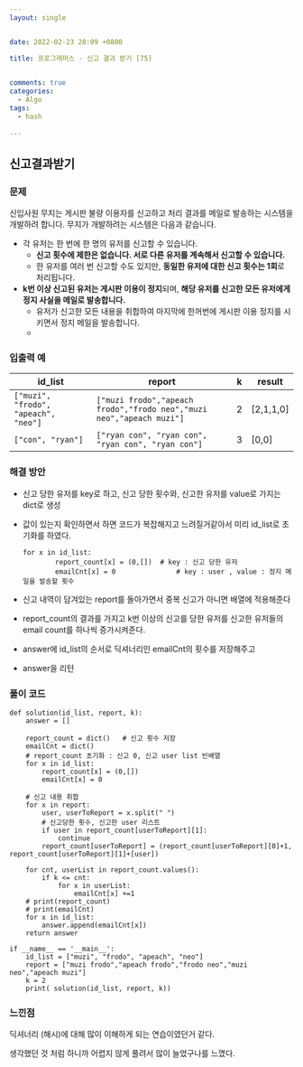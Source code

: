 ```yaml
---
layout: single


date: 2022-02-23 20:09 +0800

title: 프로그래머스 - 신고 결과 받기 [75]

  
comments: true
categories: 
  - Algo
tags: 
  - hash
  
---
```




## 신고결과받기



### 문제

신입사원 무지는 게시판 불량 이용자를 신고하고 처리 결과를 메일로 발송하는 시스템을 개발하려 합니다. 무지가 개발하려는 시스템은 다음과 같습니다.

- 각 유저는 한 번에 한 명의 유저를 신고할 수 있습니다.
  - **신고 횟수에 제한은 없습니다. 서로 다른 유저를 계속해서 신고할 수 있습니다.**
  - 한 유저를 여러 번 신고할 수도 있지만, **동일한 유저에 대한 신고 횟수는 1회**로 처리됩니다.
- **k번 이상 신고된 유저는 게시판 이용이 정지**되며, **해당 유저를 신고한 모든 유저에게 정지 사실을 메일로 발송합니다.**
  - 유저가 신고한 모든 내용을 취합하여 마지막에 한꺼번에 게시판 이용 정지를 시키면서 정지 메일을 발송합니다.
  - 

### 입출력 예

| id_list                              | report                                                       | k    | result    |
| ------------------------------------ | ------------------------------------------------------------ | ---- | --------- |
| `["muzi", "frodo", "apeach", "neo"]` | `["muzi frodo","apeach frodo","frodo neo","muzi neo","apeach muzi"]` | 2    | [2,1,1,0] |
| `["con", "ryan"]`                    | `["ryan con", "ryan con", "ryan con", "ryan con"]`           | 3    | [0,0]     |



### 해결 방안

- 신고 당한 유저를 key로 하고, 신고 당한 횟수와, 신고한 유저를 value로 가지는 dict로 생성

- 값이 있는지 확인하면서 하면 코드가 복잡해지고 느려질거같아서 미리 id_list로 초기화를 하였다. 

  ```
  for x in id_list:
          report_count[x] = (0,[])	# key : 신고 당한 유저 
          emailCnt[x] = 0				# key : user , value : 정지 메일을 발송할 횟수
  ```

- 신고 내역이 담겨있는 report를 돌아가면서 중복 신고가 아니면 배열에 적용해준다
- report_count의 결과를 가지고 k번 이상의 신고를 당한 유저를 신고한 유저들의 email count를 하나씩 증가시켜준다. 

- answer에 id_list의 순서로 딕셔너리인 emailCnt의 횟수를 저장해주고
- answer을 리턴





### 풀이 코드

```
def solution(id_list, report, k):
    answer = []

    report_count = dict()   # 신고 횟수 저장
    emailCnt = dict()
    # report_count 초기화 : 신고 0, 신고 user list 빈배열
    for x in id_list:
        report_count[x] = (0,[])
        emailCnt[x] = 0
        
    # 신고 내용 취합
    for x in report:
        user, userToReport = x.split(" ")
        # 신고당한 횟수, 신고한 user 리스트
        if user in report_count[userToReport][1]:
            continue
        report_count[userToReport] = (report_count[userToReport][0]+1, report_count[userToReport][1]+[user])

    for cnt, userList in report_count.values():
        if k <= cnt:
            for x in userList:
                emailCnt[x] +=1
    # print(report_count)
    # print(emailCnt)
    for x in id_list:
        answer.append(emailCnt[x])
    return answer

if __name__ == '__main__':
    id_list = ["muzi", "frodo", "apeach", "neo"]
    report = ["muzi frodo","apeach frodo","frodo neo","muzi neo","apeach muzi"]
    k = 2
    print( solution(id_list, report, k))
```





### 느낀점

딕셔너리 (해시)에 대해 많이 이해하게 되는 연습이였던거 같다. 

생각했던 것 처럼 하니까 어렵지 않게 풀려서 많이 늘었구나를 느꼈다. 